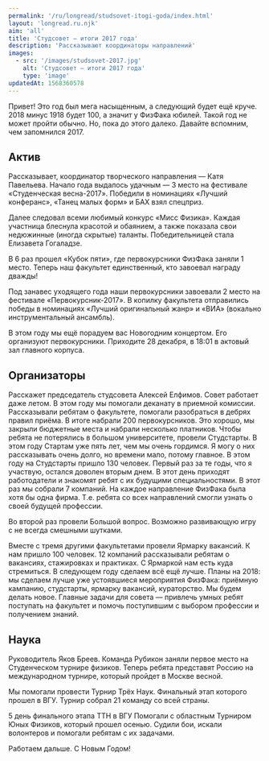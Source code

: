 ```yaml
---
permalink: '/ru/longread/studsovet-itogi-goda/index.html'
layout: 'longread.ru.njk'
aim: 'all'
title: 'Студсовет – итоги 2017 года'
description: 'Рассказывают координаторы направлений'
images:
  - src: '/images/studsovet-2017.jpg'
    alt: 'Студсовет – итоги 2017 года'
    type: 'image'
updatedAt: 1568360578
---
```

Привет! Это год был мега насыщенным, а следующий будет ещё круче. 2018 минус 1918 будет 100, а значит у ФизФака юбилей. Такой год не может пройти обычно. Но, пока до этого далеко. Давайте вспомним, чем запомнился 2017.

Актив
-----

Рассказывает, координатор творческого направления — Катя Павельева. Начало года выдалось удачным — 3 место на фестивале «Студенческая весна-2017». Победили в номинациях «Лучший конферанс», «Танец малых форм» и БАХ взял спецприз.

Далее следовал всеми любимый конкурс «Мисс Физика». Каждая участница блеснула красотой и обаянием, а также показала свои недюжинные (иногда скрытые) таланты. Победительницей стала Елизавета Гогаладзе.

В 6 раз прошел «Кубок пяти», где первокурсники ФизФака заняли 1 место. Теперь наш факультет единственный, кто завоевал награду дважды!

Под занавес уходящего года наши первокурсники завоевали 2 место на фестивале «Первокурсник-2017». В копилку факультета отправились победы в номинациях «Лучший оригинальный жанр» и «ВИА» (вокально инструментальный ансамбль).

В этом году мы ещё порадуем вас Новогодним концертом. Его организуют первокурсники. Приходите 28 декабря, в 18:01 в актовый зал главного корпуса.

Организаторы
------------

Расскажет председатель студсовета Алексей Елфимов. Совет работает даже летом. В этом году мы помогали деканату в приемной комиссии. Рассказывали ребятам о факультете, помогали разобраться в дебрях правил приёма. В итоге набрали 200 первокурсников. Это хорошо, мы закрыли бюджетные места и набрали несколько платников. Чтобы ребята не потерялись в большом университете, провели Студстарты. В этом году Стартам уже пять лет, чем мы очень гордимся. Я могу о них рассказывать очень долго, но времени мало, потому главное. В этом году на Студстарты пришло 130 человек. Первый раз за те годы, что я участвую, остался доволен вторым днем. В этот день приходят работодатели и знакомят ребят с их будущими специальностями. В этот раз мы собрали 7 компаний. На каждое направление ФизФака была хотя бы одна фирма. Т.е. ребята со всех направлений смогли узнать о своей будущей профессии.

Во второй раз провели Большой вопрос. Возможно развивающую игру с не всегда смешными шутками.

Вместе с тремя другими факультетами провели Ярмарку вакансий. К нам пришло 100 человек. 12 компаний рассказывали ребятам о вакансиях, стажировках и практиках. С Ярмаркой нам есть куда стремиться. В следующем году сделаем всё ещё лучше. Планы на 2018: мы сделаем лучше уже устоявшиеся мероприятия ФизФака: приёмную кампанию, студстарты, ярмарку вакансий, кураторство. Мы будем делать новое. Главные задачи для совета — привлечь умных ребят поступать на факультет и помочь поступившим с выбором профессии и получением знаний.

Наука
-----

Руководитель Яков Бреев. Команда Рубикон заняли первое место на Студенческом турнире физиков. Теперь ребята представят Россию на международном турнире, который пройдет в Москве весной.

Мы помогали провести Турнир Трёх Наук. Финальный этап которого прошел в ВГУ. Турнир собрал 21 команду со всей страны.

5 день финального этапа ТТН в ВГУ Помогали с областным Турниром Юных Физиков, который прошел осенью. Судили бои, искали волонтеров и помогали ребятам с их задачами.

Работаем дальше. С Новым Годом!
